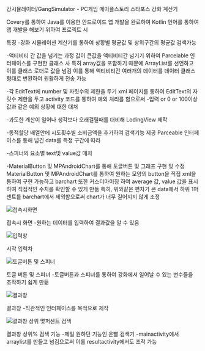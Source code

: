 강시뮬레이터/GangSimulator - PC게임 메이플스토리 스타포스 강화 계산기

Covery를 통하여 Java를 이용한 안드로이드 앱 개발을 완료하여
Kotlin 언어를 통하여 앱 개발을 해보기 위하여 프로젝트 시

특징
-강화 시뮬레이션 계산기를 통하여 상황별 평균값 및 상위구간의 평균값 검색가능

-액티비티 간 값을 넘기는 과정
값이 큰값을 액티비티간 넘기기 위하여 Parcelable 인터페이스를 구현한 클래스 사
특히 array값을 포함하기 때문에 ArrayList<Int>를 선언하고 이를 클래스 로더로 값을 넘김
이를 통해 액티비티간 여러개의 데이터를 데이터 클래스 형태로 변환하여 원활하게 전송 가능

-각 EditText에 number 및 자릿수의 제한을 두기
xml 페이지를 통하여  EditText의 자릿수 제한을 두고
activity 코드를 통하여 예외 처리를 함으로써 -입력 or 0 or 100이상 값과 같은 예외 상황에 대한 대처

-과도한 계산이 일어나 생각보다 오래걸릴때를 대비해 LodingView 제작

-동적할당 배열안에 시도횟수별 소비금액을 추가하여 검색기능 제공
Parceable 인터페이스를 통해 넘긴 data를 특정 구간에 따라 

-스피너의 요소별 text및 value값 매치

-MaterialButton 및 MPAndroidChart를 통해 토글버튼 및 그래프 구현 및 수정
MaterialButton 및 MPAndroidChart를 통하여 원하는 모양의 button을 직접 xml을 통하여 구현 가능하고 barchart 또한 커스터마이징 하여
average 값, value 값을 표시하여 직접적인 수치를 확인할 수 있게 만듦
특히, 위와같은 편차가 큰 data에서 하위 1퍼센트를 barchart에서 제외함으로써 chart가 너무 길어지지 않게 조정



![접속시화면](https://github.com/OhYunTaek123/GangSimulator/assets/128479666/dfbfd6ef-2d80-4932-aeed-3f8fb560a4cd)

접속시 화면
-원하는 데이터를 입력하여 결과값을 알 수 있음

![입력창](https://github.com/OhYunTaek123/GangSimulator/assets/128479666/d7ba897a-19e9-45cf-9149-6794b6884174)

시작 입력차

![토글버튼 및 스피너](https://github.com/OhYunTaek123/GangSimulator/assets/128479666/26bf3823-cb80-4a02-8f8f-e4b10b183132)

토글 버튼 및 스피너
-토글버튼과 스피너를 통하여 강화에서 일어날 수 있는 변수들을 조작하기 쉽게 만듦

![결과창](https://github.com/OhYunTaek123/GangSimulator/assets/128479666/b0c14d83-1b0e-48aa-84d9-5dd94dccead1)

결과창
-직관적인 인터페이스를 목적으로 제작

![결과창 상위 몇퍼센트 검색](https://github.com/OhYunTaek123/GangSimulator/assets/128479666/f340a443-ddd2-400e-ac82-2945367692c1)

결과창 상위% 검색 기능
-제일 원하던 기능인 운빨 검색기
-mainactivity에서 arraylist를 만들고 넘김으로써 이를 resultactivity에서도 조작 가능
